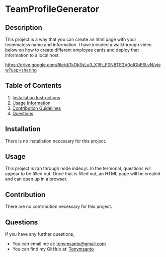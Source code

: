# TeamProfileGenerator

## Description
This project is a way that you can create an html page with your teammatess name and information. I have incuded a walkthrough video below on how to create different employee cards and deploy that information to a local host.


https://drive.google.com/file/d/1kOkSsLu3_X16t_F0N8TE2V0oIGbE6LvN/view?usp=sharing



## Table of Contents
  1. [Installation Instructions](#installation)
  2. [Usage Information](#usage)
  3. [Contribution Guidelines](#contribution)
  4. [Questions](#questions)

  ## Installation
  There is no installation necessary for this project.
  
  ## Usage
  This project is ran through node index.js. In the termonal, questions will appear to be filled out. Once that is filled out, an HTML page will be created and can open up in a browser.
  
  ## Contribution
  There are no contribution necessary for this project.

  ## Questions
  If you have any further questions, 
   - You can email me at: tonymsanto@gmail.com
   - You can find my GitHub at: [Tonymsanto](https://github.com/Tonymsanto)
